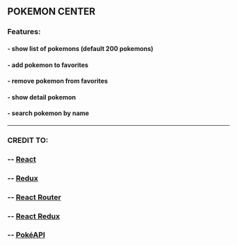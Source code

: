 ## POKEMON CENTER

### Features:

#### - show list of pokemons (default 200 pokemons)
#### - add pokemon to favorites
#### - remove pokemon from favorites
#### - show detail pokemon
#### - search pokemon by name

***

### CREDIT TO:

### -- [React](https://reactjs.org/ "react js")
### -- [Redux](https://redux.js.org/ "redux")
### -- [React Router](https://reactrouter.com/ "react-router-dom")
### -- [React Redux](https://react-redux.js.org/ "react-redux")
### -- [PokéAPI](https://pokeapi.co/ "PokéAPI")
